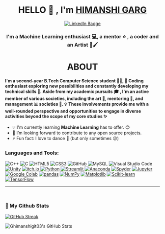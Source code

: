 <h1 align="center">HELLO 👋 , I'm <a href="https://github.com/Ghimanshigit03"> HIMANSHI GARG </a></h1>
<div id="badges" align="center">
  <a href="https://www.linkedin.com/in/himanshigarg03/">
    <img src="https://img.shields.io/badge/LinkedIn-blue?style=for-the-badge&logo=linkedin&logoColor=white" alt="LinkedIn Badge"/>
  </a>
</div>
<h3 align="center">I'm a Machine Learning enthusiast 💻, a mentor ⭐ , a coder and an Artist 🎨🖌</h3>
<h1 align="center">ABOUT</h1>
<h4>I'm a second-year B.Tech Computer Science student 👩‍💻, 🌟 Coding enthusiast exploring new possibilities and constantly developing my technical skills 🚀. Aside from my academic pursuits 🎓 , I'm an active member of various societies, including the art 🎨, mentoring 🤝, and management 📊 societies 🌈. 💡 These involvements provide me with a well-rounded perspective and opportunities to engage in diverse activities beyond the scope of my core studies ✨

</div></h4>


- 💡 I'm currently learning **Machine Learning** has to offer. 😊
- 🚀 I’m looking forward to contribute to any open source projects.
- ⚡ Fun fact: I love to dance 👯 (but only sometimes 😜)

### Languages and Tools:
<img alt="C++" src="https://img.shields.io/badge/-++-6295cb?style=flat-square&logo=c&logoColor=white"/> <img alt="C" src="https://img.shields.io/badge/-5d6bc1?style=flat-square&logo=c&logoColor=white"/> <img alt="HTML5" src="https://img.shields.io/badge/-HTML-d84924?style=flat-square&logo=html5&logoColor=white"/> <img alt="CSS3" src="https://img.shields.io/badge/-CSS-214ce5?style=flat-square&logo=css3&logoColor=white"/> <img alt="GitHub" src="https://img.shields.io/badge/-GitHub-purple?style=flat-square&logo=github&logoColor=white"/> <img alt="MySQL" src="https://img.shields.io/badge/-MySQL-dc8500?style=flat-square&logo=mysql&logoColor=white" /> <img alt="Visual Studio Code" src="https://img.shields.io/badge/-VSCode-2d9eea?style=flat-square&logo=visual-studio-code&logoColor=white" /> [![Unity](https://img.shields.io/badge/Unity-%23000000.svg?logo=unity&style=flat-square&logoColor=white)](https://unity.com/)
[![itch.io](https://img.shields.io/badge/itch.io-%23FA5C5C.svg?logo=itch.io&style=flat-square&logoColor=white)](https://itch.io/)
[![Python](https://img.shields.io/badge/Python-%233776AB.svg?logo=python&style=flat-square&logoColor=white)](https://www.python.org/)
[![Streamlit](https://img.shields.io/badge/Streamlit-%23576D90.svg?logo=streamlit&style=flat-square&logoColor=white)](https://streamlit.io/)
[![Anaconda](https://img.shields.io/badge/Anaconda-%2344A833.svg?logo=anaconda&style=flat-square&logoColor=white)](https://www.anaconda.com/)
[![Spyder](https://img.shields.io/badge/Spyder-%23FF0000.svg?logo=spyder-ide&style=flat-square&logoColor=white)](https://www.spyder-ide.org/)
[![Jupyter](https://img.shields.io/badge/Jupyter-%23F37626.svg?logo=jupyter&style=flat-square&logoColor=white)](https://jupyter.org/)
[![Google Colab](https://img.shields.io/badge/Google%20Colab-%23F9AB00.svg?logo=google-colab&style=flat-square&logoColor=white)](https://colab.research.google.com/)
[![pandas](https://img.shields.io/badge/pandas-%23150458.svg?logo=pandas&style=flat-square&logoColor=white)](https://pandas.pydata.org/)
[![NumPy](https://img.shields.io/badge/NumPy-%23013243.svg?logo=numpy&style=flat-square&logoColor=white)](https://numpy.org/)
[![Matplotlib](https://img.shields.io/badge/Matplotlib-%23D81B60.svg?logo=matplotlib&style=flat-square&logoColor=white)](https://matplotlib.org/)
[![Scikit-learn](https://img.shields.io/badge/Scikit--learn-%23F7931E.svg?logo=scikit-learn&style=flat-square&logoColor=white)](https://scikit-learn.org/)
[![TensorFlow](https://img.shields.io/badge/TensorFlow-%23FF6F00.svg?logo=tensorflow&style=flat-square&logoColor=white)](https://www.tensorflow.org/)

---

<br/>

### 🐢 My Github Stats

[![GitHub Streak](https://streak-stats.demolab.com?user=Ghimanshigit03&theme=dark&hide_border=true)](https://git.io/streak-stats)
<div>
<img align="center" alt="Ghimanshigit03's GitHub Stats" src="https://github-readme-stats.vercel.app/api/top-langs/?username=Ghimanshigit03&layout=compact&show_icons=true&theme=tokyonight"/>
</div>
